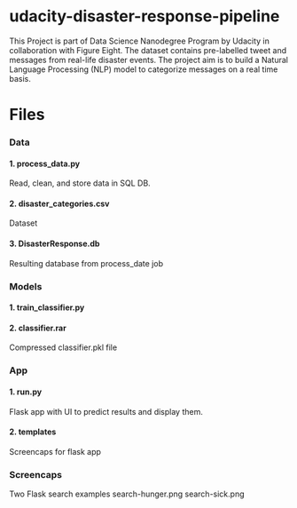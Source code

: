 # udacity-disaster-response-pipeline
This Project is part of Data Science Nanodegree Program by Udacity in collaboration with Figure Eight. The dataset contains pre-labelled tweet and messages from real-life disaster events. The project aim is to build a Natural Language Processing (NLP) model to categorize messages on a real time basis.

# Files
### Data
#### 1. process_data.py
Read, clean, and store data in SQL DB.
#### 2. disaster_categories.csv
Dataset
#### 3. DisasterResponse.db
Resulting database from process_date job

### Models
#### 1. train_classifier.py
#### 2. classifier.rar
Compressed classifier.pkl file

### App
#### 1. run.py
Flask app with UI to predict results and display them.
#### 2. templates
Screencaps for flask app

### Screencaps
Two Flask search examples
search-hunger.png
search-sick.png
